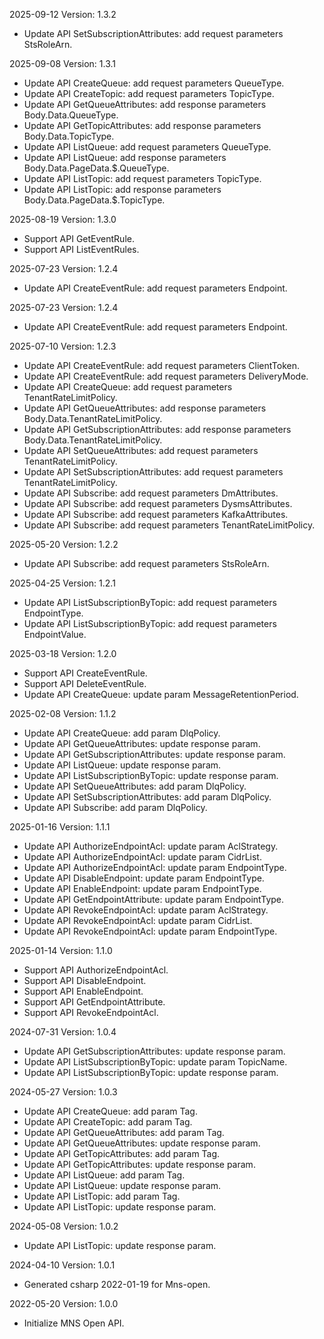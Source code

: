 2025-09-12 Version: 1.3.2
- Update API SetSubscriptionAttributes: add request parameters StsRoleArn.


2025-09-08 Version: 1.3.1
- Update API CreateQueue: add request parameters QueueType.
- Update API CreateTopic: add request parameters TopicType.
- Update API GetQueueAttributes: add response parameters Body.Data.QueueType.
- Update API GetTopicAttributes: add response parameters Body.Data.TopicType.
- Update API ListQueue: add request parameters QueueType.
- Update API ListQueue: add response parameters Body.Data.PageData.$.QueueType.
- Update API ListTopic: add request parameters TopicType.
- Update API ListTopic: add response parameters Body.Data.PageData.$.TopicType.


2025-08-19 Version: 1.3.0
- Support API GetEventRule.
- Support API ListEventRules.


2025-07-23 Version: 1.2.4
- Update API CreateEventRule: add request parameters Endpoint.


2025-07-23 Version: 1.2.4
- Update API CreateEventRule: add request parameters Endpoint.


2025-07-10 Version: 1.2.3
- Update API CreateEventRule: add request parameters ClientToken.
- Update API CreateEventRule: add request parameters DeliveryMode.
- Update API CreateQueue: add request parameters TenantRateLimitPolicy.
- Update API GetQueueAttributes: add response parameters Body.Data.TenantRateLimitPolicy.
- Update API GetSubscriptionAttributes: add response parameters Body.Data.TenantRateLimitPolicy.
- Update API SetQueueAttributes: add request parameters TenantRateLimitPolicy.
- Update API SetSubscriptionAttributes: add request parameters TenantRateLimitPolicy.
- Update API Subscribe: add request parameters DmAttributes.
- Update API Subscribe: add request parameters DysmsAttributes.
- Update API Subscribe: add request parameters KafkaAttributes.
- Update API Subscribe: add request parameters TenantRateLimitPolicy.


2025-05-20 Version: 1.2.2
- Update API Subscribe: add request parameters StsRoleArn.


2025-04-25 Version: 1.2.1
- Update API ListSubscriptionByTopic: add request parameters EndpointType.
- Update API ListSubscriptionByTopic: add request parameters EndpointValue.


2025-03-18 Version: 1.2.0
- Support API CreateEventRule.
- Support API DeleteEventRule.
- Update API CreateQueue: update param MessageRetentionPeriod.


2025-02-08 Version: 1.1.2
- Update API CreateQueue: add param DlqPolicy.
- Update API GetQueueAttributes: update response param.
- Update API GetSubscriptionAttributes: update response param.
- Update API ListQueue: update response param.
- Update API ListSubscriptionByTopic: update response param.
- Update API SetQueueAttributes: add param DlqPolicy.
- Update API SetSubscriptionAttributes: add param DlqPolicy.
- Update API Subscribe: add param DlqPolicy.


2025-01-16 Version: 1.1.1
- Update API AuthorizeEndpointAcl: update param AclStrategy.
- Update API AuthorizeEndpointAcl: update param CidrList.
- Update API AuthorizeEndpointAcl: update param EndpointType.
- Update API DisableEndpoint: update param EndpointType.
- Update API EnableEndpoint: update param EndpointType.
- Update API GetEndpointAttribute: update param EndpointType.
- Update API RevokeEndpointAcl: update param AclStrategy.
- Update API RevokeEndpointAcl: update param CidrList.
- Update API RevokeEndpointAcl: update param EndpointType.


2025-01-14 Version: 1.1.0
- Support API AuthorizeEndpointAcl.
- Support API DisableEndpoint.
- Support API EnableEndpoint.
- Support API GetEndpointAttribute.
- Support API RevokeEndpointAcl.


2024-07-31 Version: 1.0.4
- Update API GetSubscriptionAttributes: update response param.
- Update API ListSubscriptionByTopic: update param TopicName.
- Update API ListSubscriptionByTopic: update response param.


2024-05-27 Version: 1.0.3
- Update API CreateQueue: add param Tag.
- Update API CreateTopic: add param Tag.
- Update API GetQueueAttributes: add param Tag.
- Update API GetQueueAttributes: update response param.
- Update API GetTopicAttributes: add param Tag.
- Update API GetTopicAttributes: update response param.
- Update API ListQueue: add param Tag.
- Update API ListQueue: update response param.
- Update API ListTopic: add param Tag.
- Update API ListTopic: update response param.


2024-05-08 Version: 1.0.2
- Update API ListTopic: update response param.


2024-04-10 Version: 1.0.1
- Generated csharp 2022-01-19 for Mns-open.

2022-05-20 Version: 1.0.0
- Initialize MNS Open API.

